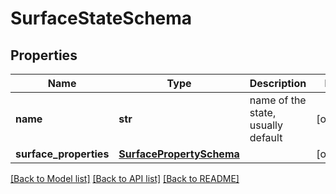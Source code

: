 # SurfaceStateSchema

## Properties
Name | Type | Description | Notes
------------ | ------------- | ------------- | -------------
**name** | **str** | name of the state, usually default | [optional] 
**surface_properties** | [**SurfacePropertySchema**](SurfacePropertySchema.md) |  | [optional] 

[[Back to Model list]](../README.md#documentation-for-models) [[Back to API list]](../README.md#documentation-for-api-endpoints) [[Back to README]](../README.md)



